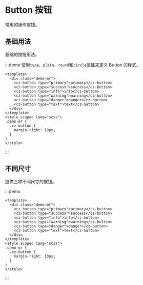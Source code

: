 <!--
 * @Descripttion:
 * @version:
 * @Author: 十三
 * @Date: 2022-10-14 10:23:03
 * @LastEditors: 十三
 * @LastEditTime: 2022-10-16 00:53:28
-->

# Button 按钮

常用的操作按钮。

## 基础用法

基础的按钮用法。

:::demo 使用`type`、`plain`、`round`和`circle`属性来定义 Button 的样式。

```vue
<template>
  <div class="demo-mr">
    <cz-button type="primary">primary</cz-button>
    <cz-button type="success">success</cz-button>
    <cz-button type="info">info</cz-button>
    <cz-button type="warning">warning</cz-button>
    <cz-button type="danger">danger</cz-button>
    <cz-button type="text">text</cz-button>
  </div>
</template>
<style scoped lang="scss">
.demo-mr {
  .cz-button {
    margin-right: 10px;
  }
}
</style>
```

:::

## 不同尺寸

提供三种不同尺寸的按钮。

:::demo

```vue
<template>
  <div class="demo-mr">
    <cz-button type="primary">primary</cz-button>
    <cz-button type="success">success</cz-button>
    <cz-button type="info">info</cz-button>
    <cz-button type="warning">warning</cz-button>
    <cz-button type="danger">danger</cz-button>
    <cz-button type="text">text</cz-button>
  </div>
</template>
<style scoped lang="scss">
.demo-mr {
  .cz-button {
    margin-right: 10px;
  }
}
</style>
```

:::

